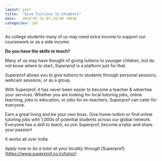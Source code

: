 ```yaml
---
layout: post
title:  "Give Tuitions to Students"
date:   2018-07-31 07:24:40 +0530
categories: job
---
```


As college students many of us may need extra income to support our coursework or as a side income.


__Do you have the skills to teach?__


Many of us may have thought of giving tuitions to younger children, but do not know where to start, *Superprof* is a platform just for that.

Superprof allows you to give tuitions to students through personal sessions, webcam sessions, or as a group.

With Superprof, it has never been easier to become a teacher & advertise your services. Whether you are looking for local tutoring jobs, online teaching, jobs in education, or jobs for ex-teachers, Superprof can cater for everyone.

Earn a great living and be your own boss. Give home-tuition or find online tutoring jobs with 1,000s of potential students across our global network. Everyone has a skill to teach, so join Superprof, become a tutor and share your passion!


It works all over India.


*Apply now to be a tutor at your locality through* [Superprof].(https://www.superprof.co.in/tutor/)
